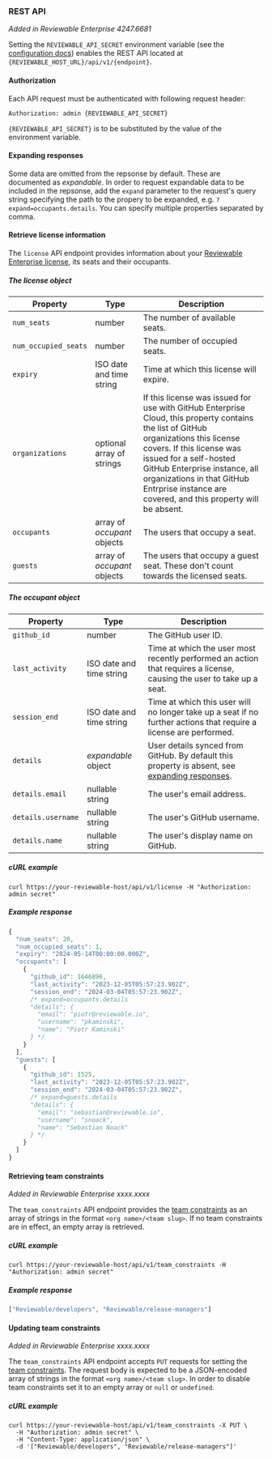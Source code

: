 ### REST API

*Added in Reviewable Enterprise 4247.6681*

Setting the `REVIEWABLE_API_SECRET` environment variable
(see the [configuration docs](https://github.com/Reviewable/Reviewable/blob/master/enterprise/config.md#security))
enables the REST API located at `{REVIEWABLE_HOST_URL}/api/v1/{endpoint}`.

#### Authorization

Each API request must be authenticated with following request header:

    Authorization: admin {REVIEWABLE_API_SECRET}

`{REVIEWABLE_API_SECRET}` is to be substituted by the value of the environment variable.

#### Expanding responses

Some data are omitted from the repsonse by default. These are documented as *expandable*.
In order to request expandable data to be included in the repsonse, add the `expand` parameter
to the request's query string specifying the path to the propery to be expanded,
e.g. `?expand=occupants.details`. You can specify multiple properties separated by comma.

#### Retrieve license information

The `license` API endpoint provides information about your
[Reviewable Enterprise license](https://docs.reviewable.io/subscriptions.html#licenses),
its seats and their occupants.

##### The license object

| Property             | Type                        | Description                             |
|----------------------|-----------------------------|-----------------------------------------|
| `num_seats`          | number                      | The number of available seats.          |
| `num_occupied_seats` | number                      | The number of occupied seats.           |
| `expiry`             | ISO date and time string    | Time at which this license will expire. |
| `organizations`      | optional array of strings   | If this license was issued for use with GitHub Enterprise Cloud, this property contains the list of GitHub organizations this license covers. If this license was issued for a self-hosted GitHub Enterprise instance, all organizations in that GitHub Entrprise instance are covered, and this property will be absent. |
| `occupants`          | array of *occupant* objects | The users that occupy a seat.           |
| `guests`             | array of *occupant* objects | The users that occupy a guest seat. These don't count towards the licensed seats. |

##### The occupant object

| Property           | Type                     | Description                        |
|--------------------|--------------------------|------------------------------------|
| `github_id`        | number                   | The GitHub user ID.                |
| `last_activity`    | ISO date and time string | Time at which the user most recently performed an action that requires a license, causing the user to take up a seat. |
| `session_end`      | ISO date and time string | Time at which this user will no longer take up a seat if no further actions that require a license are performed. |
| `details`          | *expandable* object      | User details synced from GitHub. By default this property is absent, see [expanding responses](#expanding-responses). |
| `details.email`    | nullable string          | The user's email address.         |
| `details.username` | nullable string          | The user's GitHub username.        |
| `details.name`     | nullable string          | The user's display name on GitHub. |

##### cURL example

    curl https://your-reviewable-host/api/v1/license -H "Authorization: admin secret"

##### Example response

```js
{
  "num_seats": 20,
  "num_occupied_seats": 1,
  "expiry": "2024-05-14T00:00:00.000Z",
  "occupants": [
    {
      "github_id": 1646896,
      "last_activity": "2023-12-05T05:57:23.902Z",
      "session_end": "2024-03-04T05:57:23.902Z",
      /* expand=occupants.details
      "details": {
        "email": "piotr@reviewable.io",
        "username": "pkaminski",
        "name": "Piotr Kaminski"
      } */
    }
  ],
  "guests": [
    {
      "github_id": 1525,
      "last_activity": "2023-12-05T05:57:23.902Z",
      "session_end": "2024-03-04T05:57:23.902Z",
      /* expand=guests.details
      "details": {
        "email": "sebastian@reviewable.io",
        "username": "snoack",
        "name": "Sebastian Noack"
      } */
    }
  ]
}
```

#### Retrieving team constraints

*Added in Reviewable Enterprise xxxx.xxxx*

The `team_constraints` API endpoint provides the
[team constraints](https://docs.reviewable.io/subscriptions.html#team-constraints)
as an array of strings in the format `<org name>/<team slug>`.
If no team constraints are in effect, an empty array is retrieved.

##### cURL example

    curl https://your-reviewable-host/api/v1/team_constraints -H "Authorization: admin secret"

##### Example response

```js
["Reviewable/developers", "Reviewable/release-managers"]
```

#### Updating team constraints

*Added in Reviewable Enterprise xxxx.xxxx*

The `team_constraints` API endpoint accepts `PUT` requests for setting the
[team constraints](https://docs.reviewable.io/subscriptions.html#team-constraints).
The request body is expected to be a JSON-encoded array of strings in the format `<org name>/<team slug>`.
In order to disable team constraints set it to an empty array or `null` or `undefined`.

##### cURL example

    curl https://your-reviewable-host/api/v1/team_constraints -X PUT \
      -H "Authorization: admin secret" \
      -H "Content-Type: application/json" \
      -d '["Reviewable/developers", "Reviewable/release-managers"]'
